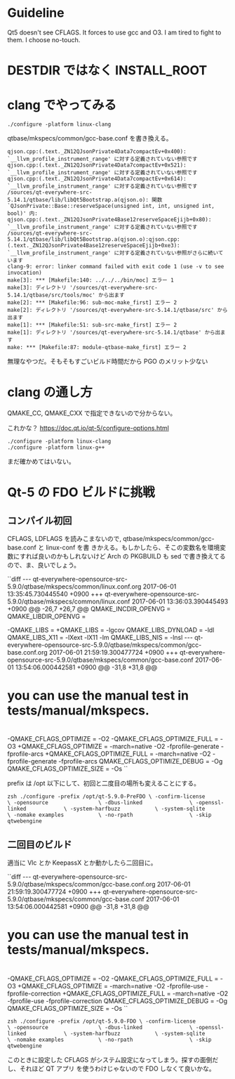 # Guideline
Qt5 doesn't see CFLAGS. It forces to use gcc and O3. I am tired to fight to them. I choose
no-touch.


# DESTDIR ではなく INSTALL_ROOT
# clang でやってみる

```
./configure -platform linux-clang
```

qtbase/mkspecs/common/gcc-base.conf を書き換える。

```
qjson.cpp:(.text._ZN12QJsonPrivate4Data7compactEv+0x400):
`__llvm_profile_instrument_range' に対する定義されていない参照です
qjson.cpp:(.text._ZN12QJsonPrivate4Data7compactEv+0x521):
`__llvm_profile_instrument_range' に対する定義されていない参照です
qjson.cpp:(.text._ZN12QJsonPrivate4Data7compactEv+0x614):
`__llvm_profile_instrument_range' に対する定義されていない参照です
/sources/qt-everywhere-src-5.14.1/qtbase/lib/libQt5Bootstrap.a(qjson.o): 関数
`QJsonPrivate::Base::reserveSpace(unsigned int, int, unsigned int, bool)' 内:
qjson.cpp:(.text._ZN12QJsonPrivate4Base12reserveSpaceEjijb+0x80):
`__llvm_profile_instrument_range' に対する定義されていない参照です
/sources/qt-everywhere-src-5.14.1/qtbase/lib/libQt5Bootstrap.a(qjson.o):qjson.cpp:(.text._ZN12QJsonPrivate4Base12reserveSpaceEjijb+0xe3):
`__llvm_profile_instrument_range' に対する定義されていない参照がさらに続いています
clang-9: error: linker command failed with exit code 1 (use -v to see invocation)
make[3]: *** [Makefile:140: ../../../bin/moc] エラー 1
make[3]: ディレクトリ '/sources/qt-everywhere-src-5.14.1/qtbase/src/tools/moc' から出ます
make[2]: *** [Makefile:96: sub-moc-make_first] エラー 2
make[2]: ディレクトリ '/sources/qt-everywhere-src-5.14.1/qtbase/src' から出ます
make[1]: *** [Makefile:51: sub-src-make_first] エラー 2
make[1]: ディレクトリ '/sources/qt-everywhere-src-5.14.1/qtbase' から出ます
make: *** [Makefile:87: module-qtbase-make_first] エラー 2
```

無理なやつだ。そもそもすごいビルド時間だから PGO のメリット少ない


# clang の通し方

QMAKE_CC, QMAKE_CXX で指定できないので分からない。

これかな？
https://doc.qt.io/qt-5/configure-options.html 

```
./configure -platform linux-clang
./configure -platform linux-g++
```

まだ確かめてはいない。

# Qt-5 の FDO ビルドに挑戦

## コンパイル初回

CFLAGS, LDFLAGS を読みこまないので, qtbase/mkspecs/common/gcc-base.conf と linux-conf を書
きかえる。もしかしたら、そこの変数名を環境変数にすれば良いのかもしれないけど Arch の
PKGBUILD も sed で書き換えてるので、ま、良いでしょう。

``diff
--- qt-everywhere-opensource-src-5.9.0/qtbase/mkspecs/common/linux.conf.org	2017-06-01 13:35:45.730445540 +0900
+++ qt-everywhere-opensource-src-5.9.0/qtbase/mkspecs/common/linux.conf	2017-06-01 13:36:03.390445493 +0900
@@ -26,7 +26,7 @@
 QMAKE_INCDIR_OPENVG     =
 QMAKE_LIBDIR_OPENVG     =
 
-QMAKE_LIBS              =
+QMAKE_LIBS              = -lgcov
 QMAKE_LIBS_DYNLOAD      = -ldl
 QMAKE_LIBS_X11          = -lXext -lX11 -lm
 QMAKE_LIBS_NIS          = -lnsl
--- qt-everywhere-opensource-src-5.9.0/qtbase/mkspecs/common/gcc-base.conf.org	2017-06-01 21:59:19.300477724 +0900
+++ qt-everywhere-opensource-src-5.9.0/qtbase/mkspecs/common/gcc-base.conf	2017-06-01 13:54:06.000442581 +0900
@@ -31,8 +31,8 @@
 # you can use the manual test in tests/manual/mkspecs.
 #
 
-QMAKE_CFLAGS_OPTIMIZE      = -O2
-QMAKE_CFLAGS_OPTIMIZE_FULL = -O3
+QMAKE_CFLAGS_OPTIMIZE      = -march=native -O2 -fprofile-generate -fprofile-arcs 
+QMAKE_CFLAGS_OPTIMIZE_FULL = -march=native -O2 -fprofile-generate -fprofile-arcs 
 QMAKE_CFLAGS_OPTIMIZE_DEBUG = -Og
 QMAKE_CFLAGS_OPTIMIZE_SIZE = -Os
``

prefix は /opt 以下にして、初回と二度目の場所も変えることにする。

``zsh
./configure -prefix /opt/qt-5.9.0-PreFDO \
            -confirm-license           \
            -opensource                \
            -dbus-linked               \
            -openssl-linked            \
            -system-harfbuzz           \
            -system-sqlite             \
            -nomake examples           \
            -no-rpath                  \
            -skip qtwebengine
`` 

## 二回目のビルド

適当に Vlc とか KeepassX とか動かしたら二回目に。

``diff
--- qt-everywhere-opensource-src-5.9.0/qtbase/mkspecs/common/gcc-base.conf.org	2017-06-01 21:59:19.300477724 +0900
+++ qt-everywhere-opensource-src-5.9.0/qtbase/mkspecs/common/gcc-base.conf	2017-06-01 13:54:06.000442581 +0900
@@ -31,8 +31,8 @@
 # you can use the manual test in tests/manual/mkspecs.
 #
 
-QMAKE_CFLAGS_OPTIMIZE      = -O2
-QMAKE_CFLAGS_OPTIMIZE_FULL = -O3
+QMAKE_CFLAGS_OPTIMIZE      = -march=native -O2 -fprofile-use -fprofile-correction
+QMAKE_CFLAGS_OPTIMIZE_FULL = -march=native -O2 -fprofile-use -fprofile-correction
 QMAKE_CFLAGS_OPTIMIZE_DEBUG = -Og
 QMAKE_CFLAGS_OPTIMIZE_SIZE = -Os
``

``zsh
./configure -prefix /opt/qt-5.9.0-FDO \
            -confirm-license           \
            -opensource                \
            -dbus-linked               \
            -openssl-linked            \
            -system-harfbuzz           \
            -system-sqlite             \
            -nomake examples           \
            -no-rpath                  \
            -skip qtwebengine
`` 

このときに設定した CFLAGS がシステム設定になってしまう。探すの面倒だし、それほど QT アプリ
を使うわけじゃないので FDO しなくて良いかな。

<!-- vim: set tw=90 filetype=markdown : -->
